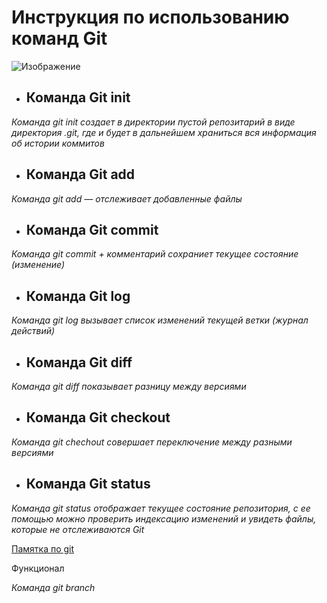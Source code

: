 # Инструкция по использованию команд Git
![Изображение](Git.jpg)

* ## **Команда Git init**

*Команда git init создает в директории пустой репозитарий в виде директория
.git, где и будет в дальнейшем храниться вся информация об истории коммитов*

* ## **Команда Git add**

*Команда git add — отслеживает добавленные файлы*

* ## **Команда Git commit**

*Команда git commit + комментарий  сохраниет текущее состояние (изменение)*


* ## **Команда Git log**

*Команда git log вызывает список изменений текущей ветки (журнал действий)*

* ## **Команда Git diff**

*Команда git diff показывает разницу между версиями*

* ## **Команда Git checkout**

*Команда git chechout совершает переключение между разными версиями*

* ## **Команда Git status**

*Команда git status отображает текущее состояние репозитория, с ее помощью можно проверить индексацию изменений и увидеть файлы, которые не отслеживаются Git*

[Памятка по git ](https://habr.com/ru/post/541258/)

Функционал


*Команда git branch*
